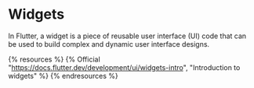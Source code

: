 # Widgets

In Flutter, a widget is a piece of reusable user interface (UI) code that can be used to build complex and dynamic user interface designs.

{% resources %}
  {% Official "https://docs.flutter.dev/development/ui/widgets-intro", "Introduction to widgets" %}
{% endresources %}
